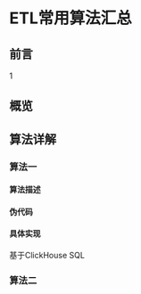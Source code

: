 # ETL常用算法汇总

## 前言

1



## 概览





## 算法详解



### 算法一

#### 算法描述

#### 伪代码

#### 具体实现

基于ClickHouse SQL





### 算法二